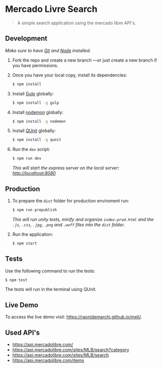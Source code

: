 # Mercado Livre Search

> A simple search application using the mercado libre API's.

## Development

*Make sure to have [Git](http://git-scm.com/) and [Node](http://nodejs.org/) installed.*

1. Fork the repo and create a new branch —or just create a new branch if you have permissions.

2. Once you have your local copy, install its dependencies:

    ```sh
    $ npm install
    ```

3. Install [Gulp](https://gulpjs.com/) globally:

    ```sh
    $ npm install -g gulp
    ```

4. Install [nodemon](https://nodemon.io/) globally:

    ```sh
    $ npm install -g nodemon
    ```

5. Install [QUnit](https://qunitjs.com/) globally:

    ```sh
    $ npm install -g qunit
    ```

6. Run the `dev` script:

    ```sh
    $ npm run dev
    ```

    *This will start the express server on the local server: [http://localhost:8080](http://localhost:8080)*

## Production

1. To prepare the `dist` folder for production enviroment run:

    ```sh
    $ npm run prepublish
    ```

    *This will run unity tests, minify and organize `index-prod.html` and the `.js`, `.css`, `.jpg`, `.png` and `.woff` files into the `dist` folder.*

2. Run the application:

    ```sh
    $ npm start
    ```

## Tests

Use the following command to run the tests:

```sh
$ npm test
```

The tests will run in the terminal using QUnit.

## Live Demo

To access the live demo visit: https://raonidemarchi.github.io/meli/.


## Used API's

- https://api.mercadolibre.com/
- https://api.mercadolibre.com/sites/MLB/search?category
- https://api.mercadolibre.com/sites/MLB/search
- https://api.mercadolibre.com/items
